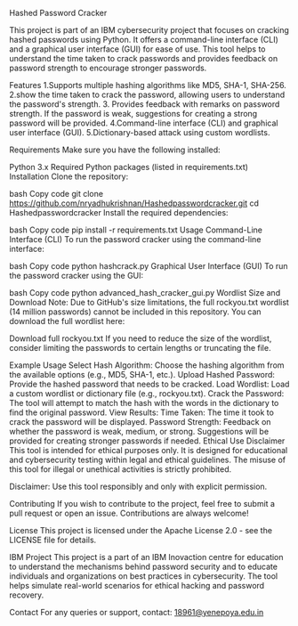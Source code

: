 Hashed Password Cracker 

This project is part of an IBM cybersecurity project that focuses on cracking hashed passwords using Python. It offers a command-line interface (CLI) and a graphical user interface (GUI) for ease of use. This tool helps to understand the time taken to crack passwords and provides feedback on password strength to encourage stronger passwords.

Features
1.Supports multiple hashing algorithms like MD5, SHA-1, SHA-256.
2.show the time taken to crack the password, allowing users to understand the password's strength.
3. Provides feedback with remarks on password strength. If the password is weak, suggestions for creating a strong password will be provided.
4.Command-line interface (CLI) and graphical user interface (GUI).
5.Dictionary-based attack using custom wordlists.

Requirements
Make sure you have the following installed:

Python 3.x
Required Python packages (listed in requirements.txt)
Installation
Clone the repository:

bash
Copy code
git clone https://github.com/nryadhukrishnan/Hashedpasswordcracker.git
cd Hashedpasswordcracker
Install the required dependencies:

bash
Copy code
pip install -r requirements.txt
Usage
Command-Line Interface (CLI)
To run the password cracker using the command-line interface:

bash
Copy code
python hashcrack.py
Graphical User Interface (GUI)
To run the password cracker using the GUI:

bash
Copy code
python advanced_hash_cracker_gui.py
Wordlist Size and Download
Note: Due to GitHub's size limitations, the full rockyou.txt wordlist (14 million passwords) cannot be included in this repository. You can download the full wordlist here:

Download full rockyou.txt
If you need to reduce the size of the wordlist, consider limiting the passwords to certain lengths or truncating the file.

Example Usage
Select Hash Algorithm: Choose the hashing algorithm from the available options (e.g., MD5, SHA-1, etc.).
Upload Hashed Password: Provide the hashed password that needs to be cracked.
Load Wordlist: Load a custom wordlist or dictionary file (e.g., rockyou.txt).
Crack the Password: The tool will attempt to match the hash with the words in the dictionary to find the original password.
View Results:
Time Taken: The time it took to crack the password will be displayed.
Password Strength: Feedback on whether the password is weak, medium, or strong. Suggestions will be provided for creating stronger passwords if needed.
Ethical Use Disclaimer
This tool is intended for ethical purposes only. It is designed for educational and cybersecurity testing within legal and ethical guidelines. The misuse of this tool for illegal or unethical activities is strictly prohibited.

Disclaimer: Use this tool responsibly and only with explicit permission.

Contributing
If you wish to contribute to the project, feel free to submit a pull request or open an issue. Contributions are always welcome!

License
This project is licensed under the Apache License 2.0 - see the LICENSE file for details.

IBM Project
This project is a part of an IBM Inovaction centre for education to understand the mechanisms behind password security and to educate individuals and organizations on best practices in cybersecurity. The tool helps simulate real-world scenarios for ethical hacking and password recovery.

Contact
For any queries or support, contact:
18961@yenepoya.edu.in

